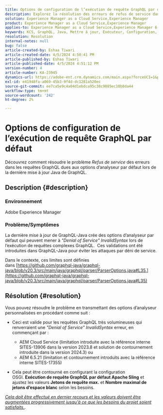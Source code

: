 ```yaml
---
title: Options de configuration de l’exécution de requête GraphQL par défaut
description: Explorez la résolution des erreurs de refus de service dans les requêtes GraphQL provoquées par les options d’analyseur par défaut.
solution: Experience Manager as a Cloud Service,Experience Manager
product: Experience Manager as a Cloud Service,Experience Manager
applies-to: Experience Manager as a Cloud Service,Experience Manager 6.5
keywords: KCS, GraphQL, Java, Mettre à jour, Exécuteur, Configuration, Déni de service, Configuration OSGI, Requête GraphQL par défaut Apache Sling, Jetons de requête max., Jetons d’espace blanc max.
resolution: Resolution
internal-notes: null
bug: false
article-created-by: Eshaa Tiwari
article-created-date: 4/5/2024 4:50:41 PM
article-published-by: Eshaa Tiwari
article-published-date: 4/5/2024 4:51:12 PM
version-number: 4
article-number: KA-23945
dynamics-url: https://adobe-ent.crm.dynamics.com/main.aspx?forceUCI=1&pagetype=entityrecord&etn=knowledgearticle&id=8a2bd99c-6cf3-ee11-904b-6045bd026dc7
exl-id: e41948fa-a069-45b3-9f4d-dc1281a520ec
source-git-commit: ee7ca5e9c4a04d1ebdca95c38c9885ec10b8da44
workflow-type: tm+mt
source-wordcount: '242'
ht-degree: 2%

---
```


# Options de configuration de l’exécution de requête GraphQL par défaut


Découvrez comment résoudre le problème *Refus de service* des erreurs dans les requêtes GraphQL dues aux options d’analyseur par défaut lors de la dernière mise à jour Java de GraphQL.

## Description {#description}


### Environnement

Adobe Experience Manager

### Problème/Symptômes

La dernière mise à jour de GraphQL-Java crée des options d’analyseur par défaut qui peuvent mener à *&quot;Denial of Service&quot; InvalidSyntax* lors de l’exécution de requêtes complexes GraphQL.  Ces validations ont été introduites dans GraphQL-Java pour éviter les attaques par déni de service.

Dans le contexte, ces limites sont définies dans [https://github.com/graphql-java/graphql-java/blob/v20.3/src/main/java/graphql/parser/ParserOptions.java#L35.](https://github.com/graphql-java/graphql-java/blob/v20.3/src/main/java/graphql/parser/ParserOptions.java#L35)


## Résolution {#resolution}


Vous pouvez résoudre le problème en transmettant des options d’analyseur personnalisées en procédant comme suit :

- Ceci est valide pour les requêtes GraphQL très volumineuses qui renverraient une *&quot;Denial of Service&quot; InvalidSyntax* erreur, en commençant par :



   - AEM Cloud Service (limitation introduite avec la référence interne SITES-13906 dans la version 2023.8 et solution de contournement introduite dans la version 2024.3) ou
   - AEM 6.5.21 (limitation et contournement introduits avec la référence interne SITES-17355)


- Cela peut être contourné en configurant la configuration OSGI. <b>Exécution de requête GraphQL par défaut Apache Sling</b> et ajustez les valeurs <b>Jetons de requête max.</b> et <b>Nombre maximal de jetons d’espace blanc</b> selon les besoins.


*<u>Cela doit être effectué en dernier recours et les valeurs doivent être augmentées progressivement jusqu’à ce que les besoins du projet soient satisfaits.</u>*.
